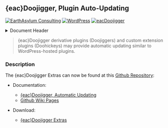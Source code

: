 ## {eac}Doojigger, Plugin Auto-Updating  
[![EarthAsylum Consulting](https://img.shields.io/badge/EarthAsylum-Consulting-0?&labelColor=6e9882&color=707070)](https://earthasylum.com/)
[![WordPress](https://img.shields.io/badge/WordPress-Plugins-grey?logo=wordpress&labelColor=blue)](https://wordpress.org/plugins/search/EarthAsylum/)
[![eacDoojigger](https://img.shields.io/badge/Requires-%7Beac%7DDoojigger-da821d)](https://eacDoojigger.earthasylum.com/)

<details><summary>Document Header</summary>

Plugin URI:         https://eacDoojigger.earthasylum.com/  
Author:             [EarthAsylum Consulting](https://www.earthasylum.com)  
Last Updated:       21-Dec-2024  
Contributors:       [earthasylum](https://github.com/earthasylum),[kevinburkholder](https://profiles.wordpress.org/kevinburkholder)  
Donate link:        https://github.com/sponsors/EarthAsylum  
Requires EAC:       3.0  
WordPress URI:      https://wordpress.org/plugins/search/earthasylum/  
GitHub URI:         https://github.com/EarthAsylum/docs.eacDoojigger/wiki/  

</details>

> {eac}Doojigger derivative plugins (Doojiggers) and custom extension plugins (Doohickeys) may provide automatic updating similar to WordPress-hosted plugins.

### Description

The {eac}Doojigger Extras can now be found at this [Github Repository](https://github.com/EarthAsylum/docs.eacDoojigger):

+   Documentation: 
    +   [{eac}Doojigger, Automatic Updating](https://github.com/EarthAsylum/docs.eacDoojigger/wiki/Automatic-Updating)
    +   [Github Wiki Pages](https://github.com/EarthAsylum/docs.eacDoojigger/wiki/)

+   Download: 
    +   [{eac}Doojigger Extras](https://swregistry.earthasylum.com/software-updates/eacdoojigger-extras.zip)
